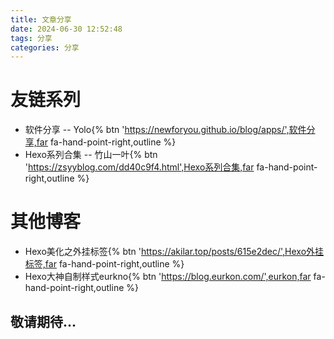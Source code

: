 ```yaml
---
title: 文章分享
date: 2024-06-30 12:52:48
tags: 分享
categories: 分享
---
```

# 友链系列
* 软件分享 -- Yolo{% btn 'https://newforyou.github.io/blog/apps/',软件分享,far fa-hand-point-right,outline %}
* Hexo系列合集 -- 竹山一叶{% btn 'https://zsyyblog.com/dd40c9f4.html',Hexo系列合集,far fa-hand-point-right,outline %}
# 其他博客
* Hexo美化之外挂标签{% btn 'https://akilar.top/posts/615e2dec/',Hexo外挂标签,far fa-hand-point-right,outline %}
* Hexo大神自制样式eurkno{% btn 'https://blog.eurkon.com/',eurkon,far fa-hand-point-right,outline %}
## 敬请期待...